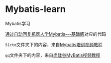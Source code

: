 # Mybatis-learn

Mybatis学习

[通过自动回复机器人学Mybatis---基础版](http://www.imooc.com/learn/154)对应的代码

`51cto`文件夹下的内容，来自[Mybatis培训视频教程](http://edu.51cto.com/course/1354.html)

`qq`文件夹下的内容，来自[尚硅谷MyBatis视频教程](https://ke.qq.com/course/199779)
